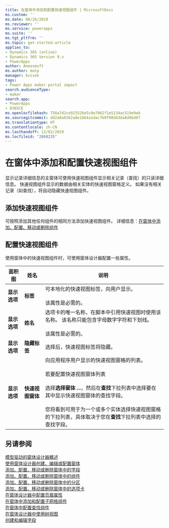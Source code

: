```yaml
---
title: 在窗体中添加和配置快速视图组件 | MicrosoftDocs
ms.custom: ''
ms.date: 08/26/2019
ms.reviewer: ''
ms.service: powerapps
ms.suite: ''
ms.tgt_pltfrm: ''
ms.topic: get-started-article
applies_to:
- Dynamics 365 (online)
- Dynamics 365 Version 9.x
- PowerApps
author: Aneesmsft
ms.author: matp
manager: kvivek
tags:
- Power Apps maker portal impact
search.audienceType:
- maker
search.app:
- PowerApps
- D365CE
ms.openlocfilehash: 758a7d2ce925526e5c0e7062f1e5134ac519e9eb
ms.sourcegitcommit: dd2a8a0362a8e1b64a1dac7b9f98d43da8d0bd87
ms.translationtype: HT
ms.contentlocale: zh-CN
ms.lasthandoff: 12/02/2019
ms.locfileid: "2868235"
---
```

# <a name="add-and-configure-a-quick-view-component-on-a-form"></a>在窗体中添加和配置快速视图组件  
显示记录详细信息的主窗体可使用快速视图组件显示相关记录（查找）的只读详细信息。 快速视图组件显示的数据由相关实体的快速视图窗格定义。 如果没有相关记录（如查找），将自动隐藏快速视图组件。

## <a name="add-a-quick-view-component"></a>添加快速视图组件
可按照添加其他任何组件的相同方法添加快速视图组件。 详细信息：[在窗体中添加、配置、移动或删除组件](add-move-configure-or-delete-components-on-form.md)

## <a name="configure-a-quick-view-component"></a>配置快速视图组件
使用窗体中的快速视图组件时，可使用窗体设计器配置一些属性。


<!--note from editor: "Drop-down" should be used only as an adjective. In the following table, is it a list? A menu? (It's used three times in line 44.) --> 


|面积图   |姓名  |说明  |
|---------|---------|---------|
|**显示选项** | **标签** | 可本地化的快速视图标签，向用户显示。 <br /><br /> 该属性是必需的。 |
| **显示选项** | **姓名** |  选项卡的唯一名称，在脚本中引用快速视图时使用该名称。 该名称只能包含字母数字字符和下划线。 <br /> <br />该属性是必需的。 |
| **显示选项**  | **隐藏标签** |  选择后，快速视图标签将隐藏。 |
| **显示选项**  | **快速视图窗体** |  向应用程序用户显示的快速视图窗格的列表。 <br /><br />若要配置快速视图窗体列表 <br /><br /> 选择**选择窗体 ...**，然后在**查找**下拉列表中选择要在其中显示快速视图窗体的查找字段。 <br /><br />您将看到可用于为一个或多个实体选择快速视图窗格的下拉列表，具体取决于您在**查找**下拉列表中选择的查找字段。 |

## <a name="see-also"></a>另请参阅
[模型驱动的窗体设计器概述](form-designer-overview.md)  
[使用窗体设计器创建、编辑或配置窗体](create-and-edit-forms.md)  
[添加、配置、移动或删除窗体中的字段](add-move-or-delete-fields-on-form.md)  
[添加、配置、移动或删除窗体中的组件](add-move-configure-or-delete-components-on-form.md)  
[添加、配置、移动或删除窗体中的分区](add-move-or-delete-sections-on-form.md)  
[添加、配置、移动或删除窗体中的选项卡](add-move-or-delete-tabs-on-form.md)  
[在窗体设计器中配置页眉属性](form-designer-header-properties.md)  
[在窗体中添加和配置子网格组件](form-designer-add-configure-subgrid.md)  
[在窗体中配置查找组件](form-designer-add-configure-lookup.md)  
[在窗体设计器中使用树视图](using-tree-view-on-form.md)  
[创建和编辑字段](../common-data-service/create-edit-field-portal.md)  
